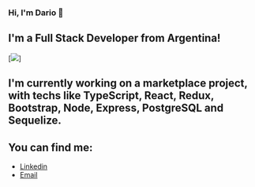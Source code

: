 ### Hi, I'm Dario 👋

## I'm a Full Stack Developer from Argentina!

[<img src="https://i.pinimg.com/originals/db/03/96/db039626bfa2ecc53f0f6e7f335aef4c.gif" />]

## I'm currently working on a marketplace project, with techs like TypeScript, React, Redux, Bootstrap, Node, Express, PostgreSQL and Sequelize. 

## You can find me: 
- [Linkedin](https://www.linkedin.com/in/santillandario/)
- [Email](santillandario823@gmail.com)

<!--
**SantillanDario/SantillanDario** is a ✨ _special_ ✨ repository because its `README.md` (this file) appears on your GitHub profile.

Here are some ideas to get you started:

- 🔭 I’m currently working on ...
- 🌱 I’m currently learning ...
- 👯 I’m looking to collaborate on ...
- 🤔 I’m looking for help with ...
- 💬 Ask me about ...
- 📫 How to reach me: ...
- 😄 Pronouns: ...
- ⚡ Fun fact: ...
-->
